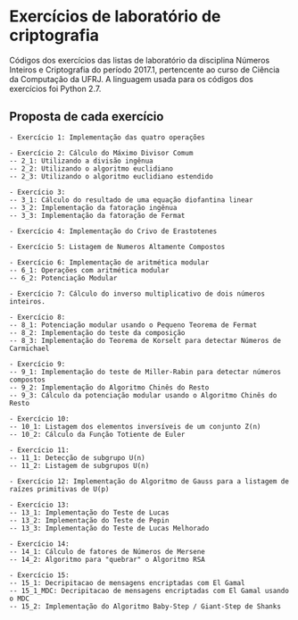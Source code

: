 # Exercícios de laboratório de criptografia

Códigos dos exercícios das listas de laboratório da disciplina Números Inteiros e Criptografia do período 2017.1, pertencente ao curso de Ciência da Computação da UFRJ. A linguagem usada para os códigos dos exercícios foi Python 2.7.

## Proposta de cada exercício

    - Exercício 1: Implementação das quatro operações

    - Exercício 2: Cálculo do Máximo Divisor Comum
    -- 2_1: Utilizando a divisão ingênua
    -- 2_2: Utilizando o algoritmo euclidiano
    -- 2_3: Utilizando o algoritmo euclidiano estendido
    
    - Exercício 3:
    -- 3_1: Cálculo do resultado de uma equação diofantina linear
    -- 3_2: Implementação da fatoração ingênua
    -- 3_3: Implementação da fatoração de Fermat
    
    - Exercício 4: Implementação do Crivo de Erastotenes
    
    - Exercício 5: Listagem de Numeros Altamente Compostos
    
    - Exercício 6: Implementação de aritmética modular
    -- 6_1: Operações com aritmética modular
    -- 6_2: Potenciação Modular
    
    - Exercício 7: Cálculo do inverso multiplicativo de dois números inteiros.
    
    - Exercício 8:
    -- 8_1: Potenciação modular usando o Pequeno Teorema de Fermat
    -- 8_2: Implementação do teste da composição
    -- 8_3: Implementação do Teorema de Korselt para detectar Números de Carmichael
    
    - Exercício 9:
    -- 9_1: Implementação do teste de Miller-Rabin para detectar números compostos
    -- 9_2: Implementação do Algoritmo Chinês do Resto
    -- 9_3: Cálculo da potenciação modular usando o Algoritmo Chinês do Resto
    
    - Exercício 10:
    -- 10_1: Listagem dos elementos inversíveis de um conjunto Z(n)
    -- 10_2: Cálculo da Função Totiente de Euler
    
    - Exercício 11:
    -- 11_1: Detecção de subgrupo U(n)
    -- 11_2: Listagem de subgrupos U(n)
    
    - Exercício 12: Implementação do Algoritmo de Gauss para a listagem de raízes primitivas de U(p)
    
    - Exercício 13:
    -- 13_1: Implementação do Teste de Lucas
    -- 13_2: Implementação do Teste de Pepin
    -- 13_3: Implementação do Teste de Lucas Melhorado
    
    - Exercício 14:
    -- 14_1: Cálculo de fatores de Números de Mersene
    -- 14_2: Algoritmo para "quebrar" o Algoritmo RSA
    
    - Exercício 15:
    -- 15_1: Decripitacao de mensagens encriptadas com El Gamal
    -- 15_1_MDC: Decripitacao de mensagens encriptadas com El Gamal usando o MDC
    -- 15_2: Implementação do Algoritmo Baby-Step / Giant-Step de Shanks
